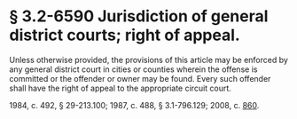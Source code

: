 # § 3.2-6590 Jurisdiction of general district courts; right of appeal.

<p>Unless otherwise provided, the provisions of this article may be enforced by any general district court in cities or counties wherein the offense is committed or the offender or owner may be found. Every such offender shall have the right of appeal to the appropriate circuit court.</p><p>1984, c. 492, § 29-213.100; 1987, c. 488, § 3.1-796.129; 2008, c. <a href='http://lis.virginia.gov/cgi-bin/legp604.exe?081+ful+CHAP0860'>860</a>.</p>